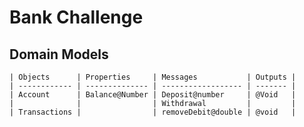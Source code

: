 # Bank Challenge


## Domain Models

```
| Objects      | Properties     | Messages           | Outputs |
| ------------ | -------------- | ------------------ | ------- |
| Account      | Balance@Number | Deposit@number     | @Void   |
|              |                | Withdrawal         |         |
| Transactions |                | removeDebit@double | @void   |
```








<!-- # Bank

This challenge helps you practice your OO design skills.

You'll work alone, and you'll also review your own code so you can practice reflecting on and improving your own work.

## Specification

### Requirements

* You should be able to interact with your code via the JavaScript console.  (You don't need to implement a command line interface that takes input from STDIN.)
* Deposits, withdrawal.
* Account statement (date, credit or debit amount, balance) printing.
* Data can be kept in memory (it doesn't need to be stored to a database or anything).

### Acceptance criteria

**Given** a client makes a deposit of 1000 on 10-01-2012  
**And** a deposit of 2000 on 13-01-2012  
**And** a withdrawal of 500 on 14-01-2012  

**When** she prints her bank statement  
**Then** she would see

```
date       || credit  || debit  || balance
14/01/2012 ||         || 500.00 || 2500.00
13/01/2012 || 2000.00 ||        || 3000.00
10/01/2012 || 1000.00 ||        || 1000.00
```


#### Standard
- [ ] Meets the spec
- [ ] Developed test-first
- [ ] Passes tests and code is clean and well formatted
- [ ] Encapsulates adding and storing Transactions in a class
- [ ] Encapsulates Statement formatting in a class
- [ ] Encapsulates Transaction data in a class

#### Extended
- [ ] Can you format the console output?  Credited values should be GREEN and debited values should be RED.  The balance should be GREEN if positive and RED if negative

You may find this link useful [Output to the command line using NodeJS](https://nodejs.dev/en/learn/output-to-the-command-line-using-nodejs/) - check the formatting section (and this links out to a GitHub doc on the [ANSI color codes](https://gist.github.com/iamnewton/8754917)) -->
